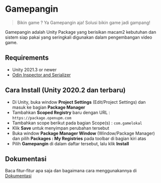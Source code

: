 # Gamepangin
> Bikin game ? Ya Gamepangin aja! Solusi bikin game jadi gampang!

Gamepangin adalah Unity Package yang berisikan macam2 kebutuhan dan sistem siap pakai yang seringkali digunakan dalam pengembangan video game.

## Requirements
- Unity 2021.3 or newer
- [Odin Inspector and Serializer](https://assetstore.unity.com/packages/tools/utilities/odin-inspector-and-serializer-89041)

## Cara Install (Unity 2020.2 dan terbaru)

- Di Unity, buka window **Project Settings** (Edit/Project Settings) dan masuk ke bagian **Package Manager**
- Tambahkan **Scoped Registry** baru dengan URL : `https://package.openupm.com`
- Tambahkan scope berikut pada bagian Scope(s) : `com.gamelokal`
- Klik **Save** untuk menyimpan perubahan tersebut
- Buka window **Package Manager Window** (Window/Package Manager) dan pilih **Packages : My Registries** pada toolbar di bagian kiri atas
- Pilih **Gamepangin** di dalam daftar tersebut, lalu klik **Install**

## Dokumentasi
Baca fitur-fitur apa saja dan bagaimana cara menggunakannya di [Dokumentasi](https://www.notion.so/Gamepangin-f2963499d0dd4caeaf90ea724b3cd89e)
